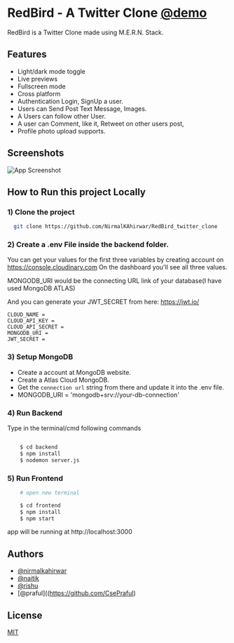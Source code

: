 
# RedBird - A Twitter Clone [@demo](https://twitter)

RedBird is a Twitter Clone made using M.E.R.N. Stack.




 


## Features

- Light/dark mode toggle
- Live previews
- Fullscreen mode
- Cross platform
- Authentication Login, SignUp a user.
- Users can Send Post Text Message, Images.
- A Users can follow other User.
- A user can Comment, like it, Retweet on other users post,
- Profile photo upload supports.

## Screenshots

![App Screenshot](https://via.placeholder.com/468x300?text=App+Screenshot+Here)


## How to Run this project Locally

### 1) Clone the project

```bash
  git clone https://github.com/NirmalKAhirwar/RedBird_twitter_clone
```

### 2) Create a .env File inside the backend folder.
You can get your values for the first three variables by creating account on https://console.cloudinary.com On the dashboard you'll see all three values.

MONGODB_URI would be the connecting URL link of your database(I have used MongoDB ATLAS)

And you can generate your JWT_SECRET from here: https://jwt.io/
```
CLOUD_NAME =
CLOUD_API_KEY =
CLOUD_API_SECRET =
MONGODB_URI =
JWT_SECRET =
```
### 3) Setup MongoDB 

- Create a account at MongoDB website.
- Create a Atlas Cloud MongoDB.
- Get the `connection url` string from there and update it into the .env file.
- MONGODB_URI = 'mongodb+srv://your-db-connection'

### 4) Run Backend

Type in the terminal/cmd following commands
```bash

    $ cd backend
    $ npm install
    $ nodemon server.js
```

### 5) Run Frontend

```bash
    # open new terminal

    $ cd frontend
    $ npm install
    $ npm start
```
app will be running at http://localhost:3000

## Authors

- [@nirmalkahirwar](https://www.github.com/nirmalkahirwar)
- [@naitik](https://github.com/naitikraj12935)
- [@rishu]()
- [@praful]((https://github.com/CsePraful)

## License

[MIT](https://choosealicense.com/licenses/mit/)

